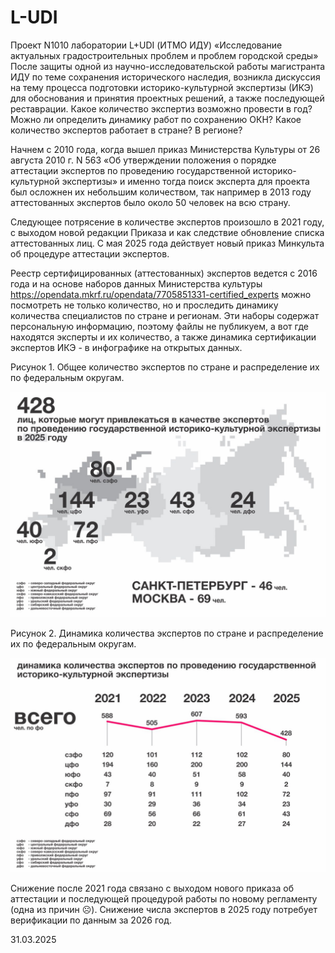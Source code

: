 # L-UDI
Проект N1010 лаборатории L+UDI (ИТМО ИДУ) «Исследование актуальных градостроительных проблем и проблем городской среды»
После защиты одной из научно-исследовательской работы магистранта ИДУ по теме сохранения исторического наследия, возникла дискуссия на тему процесса подготовки историко-культурной экспертизы (ИКЭ) для обоснования и принятия проектных решений, а также последующей реставрации. Какое количество экспертиз возможно провести в год?  Можно ли определить динамику работ по сохранению ОКН? Какое количество экспертов работает в стране?  В регионе? 

Начнем с 2010 года, когда вышел приказ Министерства Культуры от 26 августа 2010 г. N 563 «Об утверждении положения о порядке аттестации экспертов по проведению государственной историко-культурной экспертизы» и именно тогда поиск эксперта для проекта был осложнен их небольшим количеством, так например в 2013 году аттестованных экспертов было около 50 человек на всю страну. 

Следующее потрясение в количестве экспертов произошло в 2021 году, с выходом новой редакции Приказа и как следствие обновление списка аттестованных лиц. С мая 2025 года действует новый приказ Минкульта об процедуре аттестации экспертов. 

Реестр сертифицированных (аттестованных) экспертов ведется с 2016 года и на основе наборов данных Министерства культуры <https://opendata.mkrf.ru/opendata/7705851331-certified_experts> можно посмотреть не только количество, но и проследить динамику количества специалистов по стране и регионам.
Эти наборы содержат персональную информацию, поэтому файлы не публикуем, а вот где находятся эксперты и их количество, а также динамика сертификации экспертов ИКЭ - в инфографике на открытых данных.

Рисунок 1. Общее количество экспертов по стране и распределение их по федеральным округам.

![Рисунок 1](images/experts_by_region.jpg)


Рисунок 2. Динамика количества экспертов по стране и распределение их по федеральным округам.

![Рисунок 2](images/expert_dynamics.jpg)

Снижение после 2021 года связано с выходом нового приказа об аттестации и последующей процедурой работы по новому регламенту (одна из причин ☹). Снижение числа экспертов в 2025 году потребует верификации по данным за 2026 год.

31.03.2025
